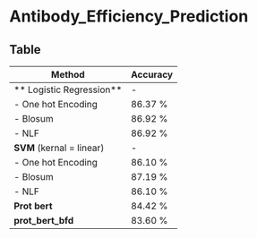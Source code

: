 # Antibody_Efficiency_Prediction

## Table
| Method      | Accuracy |
| --------- | -----|
|** Logistic Regression**  | - |
|- One hot Encoding | 86.37 %|
|- Blosum | 86.92 % |
|- NLF | 86.92 % |
| **SVM** (kernal = linear)   |   - |
|- One hot Encoding | 86.10 %|
|- Blosum | 87.19 % |
|- NLF | 86.10 %|
| **Prot bert**      |    84.42 % |
| **prot_bert_bfd** |     83.60 %  |
